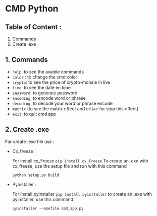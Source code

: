 # CMD Python

## Table of Content : 

1. Commands
2. Create .exe 

## 1. Commands

- `help`: to see the avaible commands
- `color` : to change the cmd color 
- `crypto`: to see the price of crypto-monaie in live
- `time`: to see the date en time 
- `password`: to generate password 
- `encoding`: to encode word or phrase
- `decoding`: to decode your word or phrase encode 
- `matrix` (to see the matrix effect and crtl+c for stop this effect)
- `exit`: to quit cmd app   


## 2. Create .exe

For create .exe file use :

- Cx_freeze : 

    For install cx_Freeze
    `pip install cx_Freeze`
    To create an .exe with cx_freeze, use the setup file and run with this command

    `python setup.py build`

- Pyinstaller :

    For install pyinstaller
    `pip install pyinstaller`
    to create an .exe with  pyinstaller, use this command 

    `pyinstaller --onefile cmd_app.py`